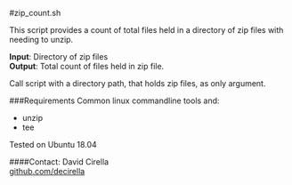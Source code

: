 #zip_count.sh

This script provides a count of total files held in a directory of zip files with needing to unzip.  

__Input__: Directory of zip files  
__Output__:  Total count of files held in zip file.  

Call script with a directory path, that holds zip files, as only  argument.  


###Requirements
Common linux commandline tools and:  

- unzip  
- tee  

Tested on Ubuntu 18.04


####Contact:
David Cirella  
[github.com/decirella](https://github.com/decirella)
